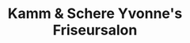 ---
title: "Kamm & Schere Yvonne's Friseursalon"
url: /aurich/kamm-und-schere-yvonnes-friseursalon/
shop: Friseur
---